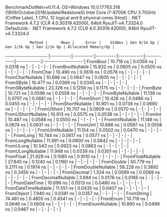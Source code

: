 
BenchmarkDotNet=v0.11.4, OS=Windows 10.0.17763.316 (1809/October2018Update/Redstone5)
Intel Core i7-8700K CPU 3.70GHz (Coffee Lake), 1 CPU, 12 logical and 6 physical cores
  [Host]     : .NET Framework 4.7.2 (CLR 4.0.30319.42000), 64bit RyuJIT-v4.7.3324.0
  DefaultJob : .NET Framework 4.7.2 (CLR 4.0.30319.42000), 64bit RyuJIT-v4.7.3324.0


               Method |      Mean |     Error |    StdDev | Gen 0/1k Op | Gen 1/1k Op | Gen 2/1k Op | Allocated Memory/Op |
--------------------- |----------:|----------:|----------:|------------:|------------:|------------:|--------------------:|
             FromBool | 10.718 ns | 0.0359 ns | 0.0318 ns |           - |           - |           - |                   - |
     FromBoolNullable | 15.832 ns | 0.0605 ns | 0.0505 ns |           - |           - |           - |                   - |
             FromChar | 10.490 ns | 0.0616 ns | 0.0576 ns |           - |           - |           - |                   - |
     FromCharNullable | 10.896 ns | 0.0647 ns | 0.0605 ns |           - |           - |           - |                   - |
            FromSByte | 10.477 ns | 0.0369 ns | 0.0345 ns |           - |           - |           - |                   - |
    FromSByteNullable | 23.326 ns | 0.1256 ns | 0.1175 ns |           - |           - |           - |                   - |
             FromByte | 10.721 ns | 0.0596 ns | 0.0558 ns |           - |           - |           - |                   - |
     FromByteNullable | 11.138 ns | 0.0707 ns | 0.0661 ns |           - |           - |           - |                   - |
            FromShort | 10.426 ns | 0.0486 ns | 0.0455 ns |           - |           - |           - |                   - |
    FromShortNullable | 10.901 ns | 0.0738 ns | 0.0690 ns |           - |           - |           - |                   - |
           FromUShort | 10.707 ns | 0.0609 ns | 0.0570 ns |           - |           - |           - |                   - |
   FromUShortNullable | 10.913 ns | 0.0575 ns | 0.0538 ns |           - |           - |           - |                   - |
              FromInt | 10.487 ns | 0.0588 ns | 0.0550 ns |           - |           - |           - |                   - |
      FromIntNullable | 11.149 ns | 0.0674 ns | 0.0631 ns |           - |           - |           - |                   - |
             FromUInt | 10.686 ns | 0.0597 ns | 0.0558 ns |           - |           - |           - |                   - |
     FromUIntNullable | 11.154 ns | 0.0502 ns | 0.0470 ns |           - |           - |           - |                   - |
             FromLong | 10.744 ns | 0.0617 ns | 0.0577 ns |           - |           - |           - |                   - |
     FromLongNullable | 11.991 ns | 0.0900 ns | 0.0842 ns |           - |           - |           - |                   - |
            FromULong | 10.543 ns | 0.0923 ns | 0.0863 ns |           - |           - |           - |                   - |
    FromULongNullable | 11.948 ns | 0.0339 ns | 0.0301 ns |           - |           - |           - |                   - |
            FromFloat | 21.929 ns | 0.1080 ns | 0.1010 ns |           - |           - |           - |                   - |
    FromFloatNullable | 27.845 ns | 0.1240 ns | 0.1160 ns |           - |           - |           - |                   - |
           FromDouble | 50.779 ns | 0.2111 ns | 0.1974 ns |           - |           - |           - |                   - |
   FromDoubleNullable | 58.228 ns | 0.3892 ns | 0.3450 ns |           - |           - |           - |                   - |
          FromDecimal |  1.334 ns | 0.0099 ns | 0.0088 ns |           - |           - |           - |                   - |
  FromDecimalNullable |  3.694 ns | 0.0176 ns | 0.0165 ns |           - |           - |           - |                   - |
         FromDateTime | 10.696 ns | 0.0513 ns | 0.0480 ns |           - |           - |           - |                   - |
 FromDateTimeNullable | 11.551 ns | 0.0435 ns | 0.0407 ns |           - |           - |           - |                   - |
           FromObject |  7.940 ns | 0.0381 ns | 0.0357 ns |           - |           - |           - |                   - |
           FromString | 74.481 ns | 0.4855 ns | 0.4541 ns |           - |           - |           - |                   - |
             FromEnum | 10.719 ns | 0.0646 ns | 0.0604 ns |           - |           - |           - |                   - |
     FromEnumNullable | 10.890 ns | 0.0499 ns | 0.0467 ns |           - |           - |           - |                   - |
